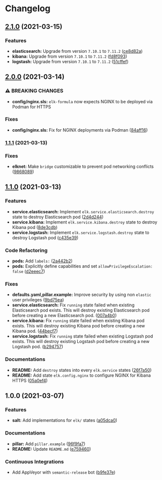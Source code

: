 # Changelog

## [2.1.0](https://github.com/extra2000/elk-formula/compare/v2.0.0...v2.1.0) (2021-03-15)


### Features

* **elasticsearch:** Upgrade from version `7.10.1` to `7.11.2` ([ce8d82a](https://github.com/extra2000/elk-formula/commit/ce8d82a05d8a1dec782ab4e194e566dfcc647c6c))
* **kibana:** Upgrade from version `7.10.1` to `7.11.2` ([fd8f093](https://github.com/extra2000/elk-formula/commit/fd8f09305ff732c05476f85a0bec7653ef963564))
* **logstash:** Upgrade from version `7.10.1` to `7.11.2` ([51cffef](https://github.com/extra2000/elk-formula/commit/51cffef787d4481ceb58c651353edfdc23dd05c0))

## [2.0.0](https://github.com/extra2000/elk-formula/compare/v1.1.1...v2.0.0) (2021-03-14)


### ⚠ BREAKING CHANGES

* **config/nginx.sls:** `elk-formula` now expects NGINX to be deployed via Podman for HTTPS

### Fixes

* **config/nginx.sls:** Fix for NGINX deployments via Podman ([84aff16](https://github.com/extra2000/elk-formula/commit/84aff16aeacc7f9455db0c329a68f36c547a4897))

### [1.1.1](https://github.com/extra2000/elk-formula/compare/v1.1.0...v1.1.1) (2021-03-13)


### Fixes

* **elknet:** Make `bridge` customizable to prevent pod networking conflicts ([9868089](https://github.com/extra2000/elk-formula/commit/98680898677d65a4c6068795922f87feeed94363))

## [1.1.0](https://github.com/extra2000/elk-formula/compare/v1.0.0...v1.1.0) (2021-03-13)


### Features

* **service.elasticsearch:** Implement `elk.service.elasticsearch.destroy` state to destroy Elasticsearch pod ([2d4d244](https://github.com/extra2000/elk-formula/commit/2d4d244c7928ba35c753cba6497d9b98255f6121))
* **service.kibana:** Implement `elk.service.kibana.destroy` state to destroy Kibana pod ([8de3cdb](https://github.com/extra2000/elk-formula/commit/8de3cdb06e815cc94b87143b9c8b81d6acfc5acf))
* **service.logstash:** Implement `elk.service.logstash.destroy` state to destroy Logstash pod ([c435e39](https://github.com/extra2000/elk-formula/commit/c435e3935804f3e44d99e18562c814049344c028))


### Code Refactoring

* **pods:** Add `labels:` ([2a442b2](https://github.com/extra2000/elk-formula/commit/2a442b2a64e6f6bd7f02a4124c1c1d68fa8bd92b))
* **pods:** Explicitly define capabilities and set `allowPrivilegeEscalation: false` ([d2eeec7](https://github.com/extra2000/elk-formula/commit/d2eeec70ab83ea290a6d90dd05a29870b1168287))


### Fixes

* **defaults.yaml,pillar.example:** Improve security by using non `elastic` user privileges ([9bd75ea](https://github.com/extra2000/elk-formula/commit/9bd75ea33e50ac29958b5bdd6b675b853cf58ed3))
* **service.elasticsearch:** Fix `running` state failed when existing Elasticsearch pod exists. This will destroy existing Elasticsearch pod before creating a new Elasticsearch pod. ([007a4b0](https://github.com/extra2000/elk-formula/commit/007a4b0b7ea613a5845463724c0efe7c958925fe))
* **service.kibana:** Fix `running` state failed when existing Kibana pod exists. This will destroy existing Kibana pod before creating a new Kibana pod. ([44becf7](https://github.com/extra2000/elk-formula/commit/44becf71bc12fac482e5e2698dece68ad8389656))
* **service.logstash:** Fix `running` state failed when existing Logstash pod exists. This will destroy existing Logstash pod before creating a new Logstash pod. ([b294757](https://github.com/extra2000/elk-formula/commit/b2947572a47d6bcbee22528d6200679a35604835))


### Documentations

* **README:** Add `destroy` states into every `elk.service` states ([26f7a50](https://github.com/extra2000/elk-formula/commit/26f7a503015925e7ca8cff6d56a37d0f45f4e459))
* **README:** Add state `elk.config.nginx` to configure NGINX for Kibana HTTPS ([05a0ef4](https://github.com/extra2000/elk-formula/commit/05a0ef42572d7d716be8289de155ff4ca8bdb128))

## 1.0.0 (2021-03-07)


### Features

* **salt:** Add implementations for `elk/` states ([a05dca0](https://github.com/extra2000/elk-formula/commit/a05dca01033dd3cbcf5cd9b3574e33cc45749c76))


### Documentations

* **pillar:** Add `pillar.example` ([96f9fa7](https://github.com/extra2000/elk-formula/commit/96f9fa756f94edd3b7744992b422b89bed9b0fa5))
* **README:** Update `README.md` ([e759460](https://github.com/extra2000/elk-formula/commit/e7594606a72213f619f8b21cad2f48cac8812f99))


### Continuous Integrations

* Add AppVeyor with `semantic-release` bot ([b9fe37e](https://github.com/extra2000/elk-formula/commit/b9fe37eb359e44c9526d01b830d28133263f7388))
